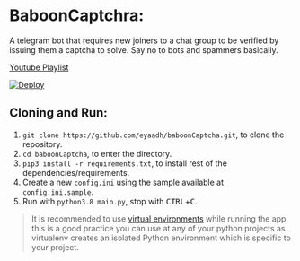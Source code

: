 # BaboonCaptchra:
A telegram bot that requires new joiners to a chat group to be verified by issuing them a captcha to solve. Say no to bots and spammers basically.

[Youtube Playlist](https://www.youtube.com/watch?v=Ze-QLZh53I0&list=PLApP3aDELGhtM6Zb7VF4jiO4T4hw99G1n)

[![Deploy](https://www.herokucdn.com/deploy/button.svg)](https://heroku.com/deploy)

## Cloning and Run:
1. `git clone https://github.com/eyaadh/baboonCaptcha.git`, to clone the repository.
2. `cd baboonCaptcha`, to enter the directory.
3. `pip3 install -r requirements.txt`, to install rest of the dependencies/requirements.
4. Create a new `config.ini` using the sample available at `config.ini.sample`.
5. Run with `python3.8 main.py`, stop with <kbd>CTRL</kbd>+<kbd>C</kbd>.
> It is recommended to use [virtual environments](https://docs.python-guide.org/dev/virtualenvs/) while running the app, this is a good practice you can use at any of your python projects as virtualenv creates an isolated Python environment which is specific to your project.

